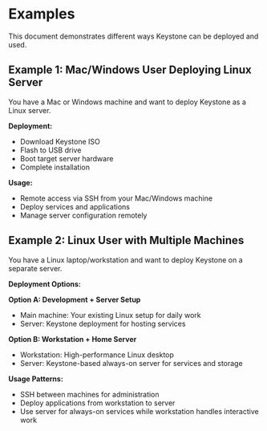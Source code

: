 # Examples

This document demonstrates different ways Keystone can be deployed and used.

## Example 1: Mac/Windows User Deploying Linux Server

You have a Mac or Windows machine and want to deploy Keystone as a Linux server.

**Deployment:**
- Download Keystone ISO
- Flash to USB drive 
- Boot target server hardware
- Complete installation

**Usage:**
- Remote access via SSH from your Mac/Windows machine
- Deploy services and applications
- Manage server configuration remotely

## Example 2: Linux User with Multiple Machines

You have a Linux laptop/workstation and want to deploy Keystone on a separate server.

**Deployment Options:**

**Option A: Development + Server Setup**
- Main machine: Your existing Linux setup for daily work
- Server: Keystone deployment for hosting services

**Option B: Workstation + Home Server**
- Workstation: High-performance Linux desktop
- Server: Keystone-based always-on server for services and storage

**Usage Patterns:**
- SSH between machines for administration
- Deploy applications from workstation to server
- Use server for always-on services while workstation handles interactive work